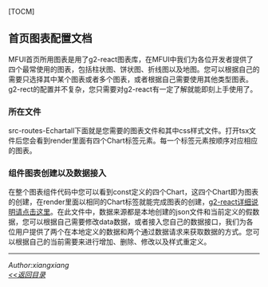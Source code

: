 [TOCM]
## 首页图表配置文档

MFUI首页所用图表是用了g2-react图表库，在MFUI中我们为各位开发者提供了四个最常使用的图表，包括柱状图、饼状图、折线图以及地图。您可以根据自己的需要只选择其中某个图表或者多个图表，或者根据自己需要使用其他类型图表。g2-rect的配置并不复杂，您只需要对g2-react有一定了解就能即刻上手使用了。

### 所在文件
src-routes-Echartall下面就是您需要的图表文件和其中css样式文件。打开tsx文件后您会看到render里面有四个Chart标签元素。每一个标签元素按顺序对应相应的图表。

### 组件图表创建以及数据接入  

在整个图表组件代码中您可以看到const定义的四个Chart，这四个Chart即为图表的创建，在render里面以相同的Chart标签就能完成图表的创建，[g2-react详细说明请点击这里](https://antv.alipay.com/zh-cn/g2/3.x/index.html)。在此文件中，数据来源都是本地创建的json文件和当前定义的假数据，您可以根据自己需要修改data数据，或者接入您自己的数据接口，我们为各位用户提供了两个在本地定义的数据和两个通过数据请求来获取数据的方式。您可以根据自己的当前需要来进行增加、删除、修改以及样式重定义。

---
 *Author:xiangxiang*   
 *[<<返回目录](/document)*